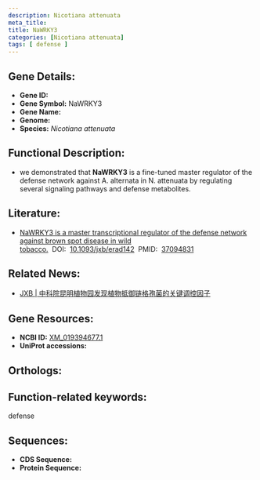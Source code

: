 ```yaml
---
description: Nicotiana attenuata
meta_title:
title: NaWRKY3
categories: [Nicotiana attenuata]
tags: [ defense ]
---
```


## Gene Details:
- **Gene ID:**	[]()
- **Gene Symbol:** NaWRKY3
- **Gene Name:** 
- **Genome:** []()
- **Species:** *Nicotiana attenuata*

## Functional Description:
   - we demonstrated that **NaWRKY3** is a fine-tuned master regulator of the defense network against A. alternata in N. attenuata by regulating several signaling pathways and defense metabolites.

## Literature:
   - [NaWRKY3 is a master transcriptional regulator of the defense network against brown spot disease in wild tobacco.]( https://academic.oup.com/jxb/article/74/14/4169/7140365?login=true)&nbsp;&nbsp;DOI:&nbsp;&nbsp;[10.1093/jxb/erad142](https://academic.oup.com/jxb/article/74/14/4169/7140365?login=true)&nbsp;&nbsp;PMID:&nbsp;&nbsp;[37094831](https://pubmed.ncbi.nlm.nih.gov/37094831/)

## Related News:
   - [JXB | 中科院昆明植物园发现植物抵御链格孢菌的关键调控因子](https://mp.weixin.qq.com/s/Pf4-7Dg-ecmqAEj-d8E7QQ)

## Gene Resources:
- **NCBI ID:** [XM_019394677.1](https://www.ncbi.nlm.nih.gov/gene/?term=XM_019394677.1)
- **UniProt accessions:** [](https://www.uniprot.org/uniprotkb//entry)

## Orthologs:


## Function-related keywords:
defense

## Sequences:
- **CDS Sequence:**
- **Protein Sequence:**

